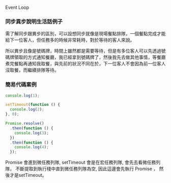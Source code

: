 Event Loop 

### 同步異步說明生活話例子
需了解同步跟異步的區別，可以設想同步就像是現場餐點排隊，一個餐點完成才能給下一位客人，但任務多的時候非常耗時，對於等待的客人來說。

所以異步且像是號碼牌，時間上雖然都是需要等待，但是有多位客人可以先透過號碼牌領取的方式通知餐廳，我已經拿到號碼牌了，然後我先去做其他事情，等餐廳煮完餐點再通知我取餐，與先前的狀況不同在於，下一位客人不會因為前一位客人沒取餐，而繼續排隊等待。


### 簡易代碼案例
```js
console.log(1);

setTimeout(function () {
  console.log(2);
}, 0);

Promise.resolve()
  .then(function () {
    console.log(3);
  })
  .then(function () {
    console.log(4);
  });
```
Promise 會進到微任務列隊,
setTimeout 會是在宏任務列隊,
會先去看微任務列隊，
不斷提取到執行棧中直到微任務列隊為空,
因此這邊會先執行 Promise ，
然後才是setTimeout。


